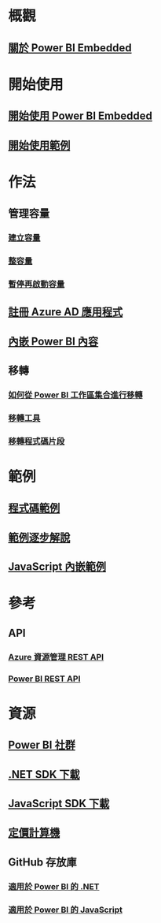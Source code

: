 # 概觀
## [關於 Power BI Embedded](what-is-power-bi-embedded.md)

# 開始使用
## [開始使用 Power BI Embedded](get-started.md)
## [開始使用範例](https://powerbi.microsoft.com/documentation/powerbi-developer-embed-sample-app-owns-data/)

# 作法
## 管理容量
### [建立容量](create-capacity.md)
### [整容量](scale-capacity.md)
### [暫停再啟動容量](pause-start.md)
## [註冊 Azure AD 應用程式](https://powerbi.microsoft.com/documentation/powerbi-developer-register-app/)
## [內嵌 Power BI 內容](https://powerbi.microsoft.com/documentation/powerbi-developer-embedding-content/)

## 移轉
### [如何從 Power BI 工作區集合進行移轉](migrate-from-power-bi-workspace-collections.md)
### [移轉工具](migrate-tool.md)
### [移轉程式碼片段](migrate-code-snippets.md)

# 範例
## [程式碼範例](https://github.com/Microsoft/PowerBI-Developer-Samples)
## [範例逐步解說](https://powerbi.microsoft.com/documentation/powerbi-developer-embed-sample-app-owns-data/)
## [JavaScript 內嵌範例](https://microsoft.github.io/PowerBI-JavaScript/demo/)

# 參考
## API
### [Azure 資源管理 REST API](https://docs.microsoft.com/rest/api/power-bi-embedded/)
### [Power BI REST API](https://msdn.microsoft.com/en-us/library/mt147898.aspx)

# 資源
## [Power BI 社群](http://community.powerbi.com/t5/Developer/bd-p/Developer)
## [.NET SDK 下載](https://www.nuget.org/packages/Microsoft.PowerBI.Api/)
## [JavaScript SDK 下載](https://www.nuget.org/packages/Microsoft.PowerBI.JavaScript/)
## [定價計算機](https://azure.microsoft.com/pricing/calculator/)
## GitHub 存放庫
### [適用於 Power BI 的 .NET](https://github.com/Microsoft/PowerBI-CSharp)
### [適用於 Power BI 的 JavaScript](https://github.com/Microsoft/PowerBI-JavaScript)


